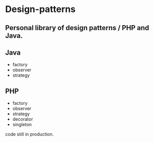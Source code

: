 Design-patterns
===============
Personal library of design patterns / PHP and Java.
-
Java
-
- factory
- observer
- strategy

PHP
-
- factory
- observer
- strategy
- decorator
- singleton

code still in production.


